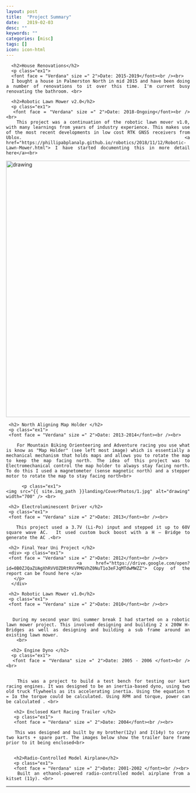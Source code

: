 ```yaml
---
layout: post
title:  "Project Summary"
date:   2019-02-03
desc: ""
keywords: ""
categories: [misc]
tags: []
icon: icon-html
---
```


<style>
p.ex1 {
 width: 100%;
  margin-left: auto;
   margin-right: auto;
  max-width: 800px;
  margin-top:0


}
p.ex2 {
  padding-top: 50px;
  padding-right: 250px;
  padding-bottom: 50px;
  padding-left: 250px;
}
</style>

<style>
ul {
 width: 100%;
  margin-left: auto;
   margin-right: auto;
  max-width: 800px
}

ul li {
 width: 100%;
  margin-left: auto;
   margin-right: auto;
  max-width: 800px
}
h1{
 width: 100%;
  margin-left: auto;
   margin-right: auto;
  max-width: 800px;
}

h2{
 width: 100%;
  margin-left: auto;
   margin-right: auto;
  max-width: 800px;
  margin-bottom:0
}
div.d {
  text-align: justify;
}


</style>
<body>
<div class = "d">

<p class="ex1">


      <h2>House Renovations</h2>
      <p class="ex1">
      <font face = "Verdana" size =" 2">Date: 2015-2019</font><br /><br>
      I bought a house in Palmerston North in mid 2015 and have been doing a number of renovations to it over this time. I'm current busy renovating the bathroom. <br>

      <h2>Robotic Lawn Mower v2.0</h2>
      <p class="ex1">
      <font face = "Verdana" size =" 2">Date: 2018-Ongoing</font><br /><br>
       This project was a continuation of the robotic lawn mover v1.0, with many learnings from years of industry experience. This makes use of the most recent developments in low cost RTK GNSS receivers from Ublox. <a href="https://phillipabplanalp.github.io/robotics/2018/11/12/Robotic-Lawn-Mower.html"> I have started documenting this in more detail here</a><br>

  <p class="ex1">
    <img src="{{ site.img_path }}landing/CoverPhotos/3.jpg" alt="drawing" width="700" /> <br>
  </p>

     <h2> North Aligning Map Holder </h2>
     <p class="ex1">
     <font face = "Verdana" size =" 2">Date: 2013-2014</font><br /><br>

        For Mountain Biking Orienteering and Adventure racing you use what is know as "Map Holder" (see left most image) which is essentially a mechanical mechanism that holds maps and allows you to rotate the map to keep the map facing north. The idea of this project was to Electromechanical control the map holder to always stay facing north. To do this I used a magnetometer (sense magnetic north) and a stepper motor to rotate the map to stay facing north<br>

          <p class="ex1">
    <img src="{{ site.img_path }}landing/CoverPhotos/1.jpg" alt="drawing" width="700" /> <br>
  </p>


     <h2> Electroluminescent Driver </h2>
     <p class="ex1">
     <font face = "Verdana" size =" 2">Date: 2013</font><br /><br>

       This project used a 3.7V (Li-Po) input and stepped it up to 60V square wave AC.  It used custom buck boost with a H – Bridge to generate the AC .<br>

     <h2> Final Year Uni Project </h2>
     <div> <p class="ex1">
     <font face = "Verdana" size =" 2">Date: 2012</font><br /><br>
         <a href="https://drive.google.com/open?id=0B0ZJQaZUAgXhRVVOZDRtRVVPMGVhZ0NuT1o3eFJqMTdwMWZZ"> Copy of the report can be found here </a>
       </p>
      </div>

     <h2> Robotic Lawn Mower v1.0</h2>
     <p class="ex1">
     <font face = "Verdana" size =" 2">Date: 2010</font><br /><br>


      During my second year Uni summer break I had started on a robotic lawn mower project. This involved designing and building 2 x 200W H-Bridges as well as designing and building a sub frame around an existing lawn mower.
        <br>

      <h2> Engine Dyno </h2>
      <p class="ex1">
      <font face = "Verdana" size =" 2">Date: 2005 - 2006 </font><br /><br>


       This was a project to build a test bench for testing our kart racing engines. It was designed to be an inertia-based dyno, using two old truck flywheels as its accelerating inertia. Using the equation τ = Iα the torque could be calculated. Using RPM and torque, power can be calculated . <br>

       <h2> Enclosed Kart Racing Trailer </h2>
       <p class="ex1">
       <font face = "Verdana" size =" 2">Date: 2004</font><br /><br>

       This was designed and built by my brother(12y) and I(14y) to carry two karts + spare part. The images below show the trailer bare frame prior to it being enclosed<br>


       <h2>Radio-Controlled Model Airplane</h2>
       <p class="ex1">
       <font face = "Verdana" size =" 2">Date: 2001-2002 </font><br /><br>
       Built an ethanol-powered radio-controlled model airplane from a kitset (11y). <br>





---
